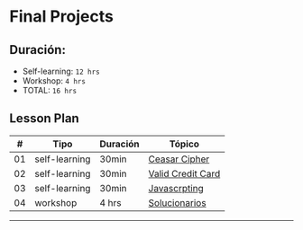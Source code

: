# Final Projects

## Duración:
- Self-learning: `12 hrs`
- Workshop: `4 hrs`
- TOTAL: `16 hrs`

## Lesson Plan
| # | Tipo | Duración | Tópico
| - | ---- | -------- | ------
| 01 | self-learning | 30min | [Ceasar Cipher](01-ceasar-cipher.md)
| 02 | self-learning | 30min | [Valid Credit Card](02-valid-credit-card.md)
| 03 | self-learning | 30min | [Javascrpting](03-javascripting.md)
| 04 | workshop | 4 hrs |  [Solucionarios](03-solutions-final-projects.md)
*****
